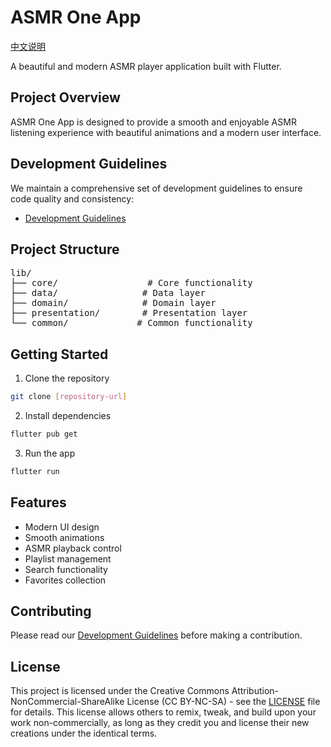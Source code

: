 # ASMR One App

[中文说明](README.md)

A beautiful and modern ASMR player application built with Flutter.

## Project Overview

ASMR One App is designed to provide a smooth and enjoyable ASMR listening experience with beautiful animations and a modern user interface.

## Development Guidelines

We maintain a comprehensive set of development guidelines to ensure code quality and consistency:
- [Development Guidelines](docs/guidelines_en.md)

## Project Structure

<pre>
lib/
├── core/                 # Core functionality
├── data/                # Data layer
├── domain/              # Domain layer
├── presentation/        # Presentation layer
└── common/             # Common functionality
</pre>

## Getting Started

1. Clone the repository
```bash
git clone [repository-url]
```

2. Install dependencies
```bash
flutter pub get
```

3. Run the app
```bash
flutter run
```

## Features

- Modern UI design
- Smooth animations
- ASMR playback control
- Playlist management
- Search functionality
- Favorites collection

## Contributing

Please read our [Development Guidelines](docs/guidelines_en.md) before making a contribution.

## License

This project is licensed under the Creative Commons Attribution-NonCommercial-ShareAlike License (CC BY-NC-SA) - see the [LICENSE](LICENSE) file for details. This license allows others to remix, tweak, and build upon your work non-commercially, as long as they credit you and license their new creations under the identical terms. 